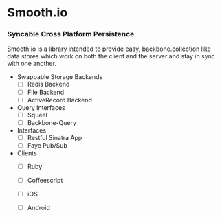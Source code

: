 # Smooth.io
### Syncable Cross Platform Persistence 

Smooth.io is a library intended to provide easy, backbone.collection like data stores which work on both the client and the server and stay in sync with one another. 

- Swappable Storage Backends 
  - [ ] Redis Backend
  - [ ] File Backend
  - [ ] ActiveRecord Backend

- Query Interfaces
  - [ ] Squeel
  - [ ] Backbone-Query

- Interfaces
  - [ ] Restful Sinatra App 
  - [ ] Faye Pub/Sub

- Clients
  - [ ] Ruby
  - [ ] Coffeescript
  - [ ] iOS
  - [ ] Android
  